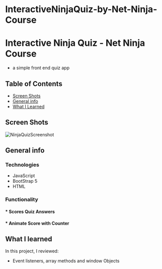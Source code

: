 # InteractiveNinjaQuiz-by-Net-Ninja-Course

# Interactive Ninja Quiz - Net Ninja Course
- a simple front end quiz app

## Table of Contents
* [Screen Shots](#screen-shots)
* [General info](#general-info)
* [What I Learned](#what-i-learned)

## Screen Shots
![NinjaQuizScreenshot](https://user-images.githubusercontent.com/79128405/142260975-37ed0898-81db-4b90-8805-3ab737a8544c.png)

## General info

### Technologies
* JavaScript
* BootStrap 5
* HTML

### Functionality

#### * Scores Quiz Answers

#### * Animate Score with Counter



## What I learned
In this project, I reviewed:
- Event listeners, array methods and window Objects





